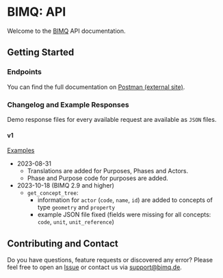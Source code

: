# BIMQ: API

Welcome to the [BIMQ](https://bimq.de) API documentation.

## Getting Started

### Endpoints

You can find the full documentation
on [Postman (external site)](https://documenter.getpostman.com/view/17439674/UVJkAsuk).

### Changelog and Example Responses

Demo response files for every available request are available as `JSON` files.

#### v1

[Examples](examples/v1)

- 2023-08-31
    - Translations are added for Purposes, Phases and Actors.
    - Phase and Purpose code for purposes are added.
- 2023-10-18 (BIMQ 2.9 and higher)
    - `get_concept_tree`:
        - information for `actor` (`code`, `name`, `id`) are added to concepts of type `geometry` and `property`
        - example JSON file fixed (fields were missing for all concepts: `code`, `unit`, `unit_reference`)

## Contributing and Contact

Do you have questions, feature requests or discovered any error?
Please feel free to open an [Issue](https://github.com/AEC3-Deutschland-GmbH/BIMQ-API/issues)
or contact us via [support@bimq.de](mailto:support@bimq.de?subject=API).
